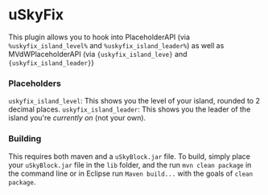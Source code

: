 # uSkyFix
This plugin allows you to hook into PlaceholderAPI (via `%uskyfix_island_level%` and `%uskyfix_island_leader%`) as well as MVdWPlaceholderAPI (via `{uskyfix_island_leve}` and `{uskyfix_island_leader}`)

### Placeholders
`uskyfix_island_level`: This shows you the level of your island, rounded to 2 decimal places.
`uskyfix_island_leader`: This shows you the leader of the island you're *currently on* (not your own).

### Building
This requires both maven and a `uSkyBlock.jar` file. To build, simply place your `uSkyBlock.jar` file in the `lib` folder, and the run `mvn clean package` in the command line or in Eclipse run `Maven build...` with the goals of `clean package`.
